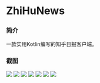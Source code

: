 # ZhiHuNews
### 简介
一款实用Kotlin编写的知乎日报客户端。
### 截图
![](https://ooo.0o0.ooo/2017/06/24/594de69cc6ce7.png)
![](https://ooo.0o0.ooo/2017/06/24/594de69b9b967.png)
![](https://ooo.0o0.ooo/2017/06/24/594de69cc1cea.png)
![](https://ooo.0o0.ooo/2017/06/24/594de69b6092b.png)
![](https://ooo.0o0.ooo/2017/06/24/594de69b484d0.png)
![](https://ooo.0o0.ooo/2017/06/24/594de69b7c641.png)
![](https://ooo.0o0.ooo/2017/06/24/594de69cc462e.png)
